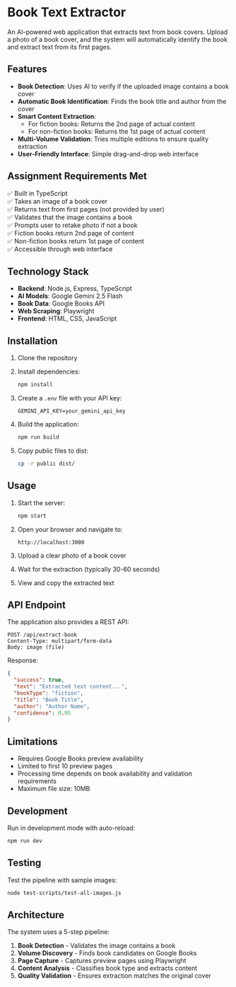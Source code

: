 # Book Text Extractor

An AI-powered web application that extracts text from book covers. Upload a photo of a book cover, and the system will automatically identify the book and extract text from its first pages.

## Features

- **Book Detection**: Uses AI to verify if the uploaded image contains a book cover
- **Automatic Book Identification**: Finds the book title and author from the cover
- **Smart Content Extraction**: 
  - For fiction books: Returns the 2nd page of actual content
  - For non-fiction books: Returns the 1st page of actual content
- **Multi-Volume Validation**: Tries multiple editions to ensure quality extraction
- **User-Friendly Interface**: Simple drag-and-drop web interface

## Assignment Requirements Met

✅ Built in TypeScript  
✅ Takes an image of a book cover  
✅ Returns text from first pages (not provided by user)  
✅ Validates that the image contains a book  
✅ Prompts user to retake photo if not a book  
✅ Fiction books return 2nd page of content  
✅ Non-fiction books return 1st page of content  
✅ Accessible through web interface  

## Technology Stack

- **Backend**: Node.js, Express, TypeScript
- **AI Models**: Google Gemini 2.5 Flash
- **Book Data**: Google Books API
- **Web Scraping**: Playwright
- **Frontend**: HTML, CSS, JavaScript

## Installation

1. Clone the repository
2. Install dependencies:
   ```bash
   npm install
   ```

3. Create a `.env` file with your API key:
   ```
   GEMINI_API_KEY=your_gemini_api_key
   ```

4. Build the application:
   ```bash
   npm run build
   ```

5. Copy public files to dist:
   ```bash
   cp -r public dist/
   ```

## Usage

1. Start the server:
   ```bash
   npm start
   ```

2. Open your browser and navigate to:
   ```
   http://localhost:3000
   ```

3. Upload a clear photo of a book cover

4. Wait for the extraction (typically 30-60 seconds)

5. View and copy the extracted text

## API Endpoint

The application also provides a REST API:

```
POST /api/extract-book
Content-Type: multipart/form-data
Body: image (file)
```

Response:
```json
{
  "success": true,
  "text": "Extracted text content...",
  "bookType": "fiction",
  "title": "Book Title",
  "author": "Author Name",
  "confidence": 0.95
}
```

## Limitations

- Requires Google Books preview availability
- Limited to first 10 preview pages
- Processing time depends on book availability and validation requirements
- Maximum file size: 10MB

## Development

Run in development mode with auto-reload:
```bash
npm run dev
```

## Testing

Test the pipeline with sample images:
```bash
node test-scripts/test-all-images.js
```

## Architecture

The system uses a 5-step pipeline:

1. **Book Detection** - Validates the image contains a book
2. **Volume Discovery** - Finds book candidates on Google Books
3. **Page Capture** - Captures preview pages using Playwright
4. **Content Analysis** - Classifies book type and extracts content
5. **Quality Validation** - Ensures extraction matches the original cover